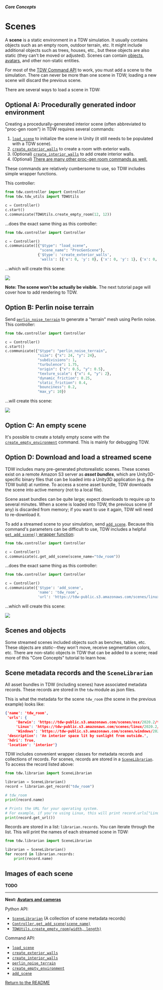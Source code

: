 ##### Core Concepts

# Scenes

A **scene** is a static environment in a TDW simulation. It usually contains objects such as an empty room, outdoor terrain, etc. It might include additional objects such as trees, houses, etc., but these objects are also static (they can't be moved or adjusted). Scenes can contain [objects](objects.md), [avatars](avatars.md), and other non-static entities.

For most of the [TDW Command API](commands.md) to work, you must add a scene to the simulation. There can never be more than one scene in TDW; loading a new scene will discard the previous scene.

There are several ways to load a scene in TDW:

## Optional A: Procedurally generated indoor environment

Creating a procedurally-generated interior scene (often abbreviated to "proc-gen room") in TDW requires several commands:

1. [`load_scene`](../../api/command_api.md#load_scene) to initialize the scene in Unity (it still needs to be populated with a TDW scene).
2. [`create_exterior_walls`](../../api/command_api.md#create_exterior_walls) to create a room with exterior walls.
3. (Optional) [`create_interior_walls`](../../api/command_api.md#create_interior_walls) to add create interior walls.
4. (Optional) [There are many other proc-gen room commands as well.](../../api/command_api.md#ProcGenRoomCommand)

These commands are relatively cumbersome to use, so TDW includes simple wrapper functions.

This controller:

```python
from tdw.controller import Controller
from tdw.tdw_utils import TDWUtils

c = Controller()
c.start()
c.communicate(TDWUtils.create_empty_room(12, 12))
```

...does the exact same thing as this controller:

```python
from tdw.controller import Controller

c = Controller()
c.communicate([{"$type": "load_scene",
                "scene_name": "ProcGenScene"},
               {'$type': 'create_exterior_walls', 
                'walls': [{'x': 0, 'y': 0}, {'x': 0, 'y': 1}, {'x': 0, 'y': 2}, {'x': 0, 'y': 3}, {'x': 0, 'y': 4}, {'x': 0, 'y': 5}, {'x': 0, 'y': 6}, {'x': 0, 'y': 7}, {'x': 0, 'y': 8}, {'x': 0, 'y': 9}, {'x': 0, 'y': 10}, {'x': 0, 'y': 11}, {'x': 1, 'y': 0}, {'x': 1, 'y': 11}, {'x': 2, 'y': 0}, {'x': 2, 'y': 11}, {'x': 3, 'y': 0}, {'x': 3, 'y': 11}, {'x': 4, 'y': 0}, {'x': 4, 'y': 11}, {'x': 5, 'y': 0}, {'x': 5, 'y': 11}, {'x': 6, 'y': 0}, {'x': 6, 'y': 11}, {'x': 7, 'y': 0}, {'x': 7, 'y': 11}, {'x': 8, 'y': 0}, {'x': 8, 'y': 11}, {'x': 9, 'y': 0}, {'x': 9, 'y': 11}, {'x': 10, 'y': 0}, {'x': 10, 'y': 11}, {'x': 11, 'y': 0}, {'x': 11, 'y': 1}, {'x': 11, 'y': 2}, {'x': 11, 'y': 3}, {'x': 11, 'y': 4}, {'x': 11, 'y': 5}, {'x': 11, 'y': 6}, {'x': 11, 'y': 7}, {'x': 11, 'y': 8}, {'x': 11, 'y': 9}, {'x': 11, 'y': 10}, {'x': 11, 'y': 11}]}])

```

...which will create this scene:

![](images/empty_room.png)

**Note: The scene won't be actually be visible.** The next tutorial page will cover how to add rendering to TDW.

## Option B: Perlin noise terrain

Send [`perlin_noise_terrain`](../../api/command_api.md#perlin_noise_terrain)  to generate a "terrain" mesh using Perlin noise. This controller:

```python
from tdw.controller import Controller

c = Controller()
c.start()
c.communicate({"$type": "perlin_noise_terrain",
               "size": {"x": 24, "y": 24},
               "subdivisions": 1,
               "turbulence": 1.75,
               "origin": {"x": 0.5, "y": 0.5},
               "texture_scale": {"x": 4, "y": 2},
               "dynamic_friction": 0.25,
               "static_friction": 0.4,
               "bounciness": 0.2,
               "max_y": 10})
```

...will create this scene:

![](images/perlin_noise.png)

## Option C: An empty scene

It's possible to create a totally empty scene with the  [`create_empty_environment`](../../api/command_api.md#create_empty_environment) command. This is mainly for debugging TDW.

## Option D: Download and load a streamed scene

TDW includes many pre-generated photorealistic scenes. These scenes exist on a remote Amazon S3 server as ***asset bundles***, which are Unity3D-specific binary files that can be loaded into a Unity3D application (e.g. the TDW build) at runtime. To access a scene asset bundle, TDW downloads the scene into active memory (not to a local file).

Scene asset bundles can be quite large; expect downloads to require up to several minutes. When a scene is loaded into TDW, the previous scene (if any) is discarded from memory; if you want to use it again, TDW will need to re-download it.

To add a streamed scene to your simulation, send  [`add_scene`](../../api/command_api.md#add_scene). Because this command's parameters can be difficult to use, TDW includes a helpful [`get_add_scene()` wrapper function](../../python/controller.md):

```python
from tdw.controller import Controller

c = Controller()
c.communicate(c.get_add_scene(scene_name="tdw_room"))
```

...does the exact same thing as this controller:

```python
from tdw.controller import Controller

c = Controller()
c.communicate({'$type': 'add_scene',
               'name': 'tdw_room',
               'url': 'https://tdw-public.s3.amazonaws.com/scenes/linux/2020.2/tdw_room'})
```

...which will create this scene:

![](images/tdw_room.png)

## Scenes and objects

Some streamed scenes included objects such as benches, tables, etc. These objects are *static*--they won't move, receive segmentation colors, etc. There are non-static objects in TDW that can be added to a scene; read more of this "Core Concepts" tutorial to learn how.

## Scene metadata records and the `SceneLibrarian`

All asset bundles in TDW (including scenes) have associated metadata records. These records are stored in the `tdw` module as json files.

This is what the metadata for the scene `tdw_room` (the scene in the previous example) looks like:

```json
{'name': 'tdw_room', 
 'urls': {
     'Darwin': 'https://tdw-public.s3.amazonaws.com/scenes/osx/2020.2/tdw_room', 
     'Linux': 'https://tdw-public.s3.amazonaws.com/scenes/linux/2020.2/tdw_room',
     'Windows': 'https://tdw-public.s3.amazonaws.com/scenes/windows/2020.2/tdw_room'}, 
 'description': 'An interior space lit by sunlight from outside.', 
 'hdri': True, 
 'location': 'interior'}
```

TDW includes convenient wrapper classes for metadata records and collections of records. For scenes, records are stored in a [`SceneLibrarian`](../../python/librarian/scene_librarian.md#scenerecord-api). To access the record listed above:

```python
from tdw.librarian import SceneLibrarian

librarian = SceneLibrarian()
record = librarian.get_record("tdw_room")

# tdw_room
print(record.name)

# Prints the URL for your operating system. 
# For example, if you're using Linux, this will print record.urls["Linux"]
print(record.get_url()) 
```

Records are stored in a list: `librarian.records`. You can iterate through the list. This will print the names of each streamed scene in TDW:

```python
from tdw.librarian import SceneLibrarian

librarian = SceneLibrarian()
for record in librarian.records:
    print(record.name)
```

## Images of each scene

**TODO**

***

**Next: [Avatars and cameras](avatars.md)**

Python API:

- [`SceneLibrarian`](../../python/librarian/scene_librarian.md#scenerecord-api) (A collection of scene metadata records)
- [`Controller.get_add_scene(scene_name)`](../../python/tdw_utils.md)
- [`TDWUtils.create_empty_room(width, length)`](../../python/tdw_utils.md)

Command API:

- [`load_scene`](../../api/command_api.md#load_scene)
- [`create_exterior_walls`](../../api/command_api.md#create_exterior_walls)
- [`create_interior_walls`](../../api/command_api.md#create_interior_walls)
- [`perlin_noise_terrain`](../../api/command_api.md#perlin_noise_terrain)
- [`create_empty_environment`](../../api/command_api.md#create_empty_environment)
- [`add_scene`](../../api/command_api.md#add_scene)

[Return to the README](../../README.md)